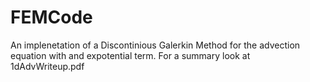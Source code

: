 # FEMCode
An implenetation of a Discontinious Galerkin Method for the advection equation with and expotential term.
For a summary look at 1dAdvWriteup.pdf
